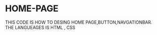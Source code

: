 # HOME-PAGE
THIS  CODE IS HOW  TO  DESING  HOME PAGE,BUTTON,NAVGATIONBAR. THE  LANGUEAGES IS  HTML , CSS 

